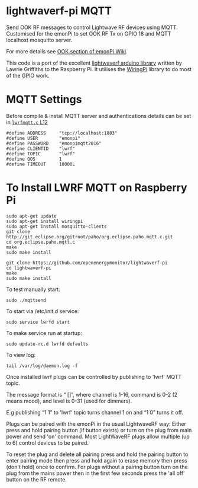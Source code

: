 lightwaverf-pi MQTT
==============

Send OOK RF messages to control Lightwave RF devices using MQTT. Customised for the emonPi to set OOK RF Tx on GPIO 18 and MQTT localhost mosquitto server. 

For more details see [OOK section of emonPi Wiki](http://wiki.openenergymonitor.org/index.php?title=EmonPi#LightWaveRF_OOK ). 

This code is a port of the excellent [lightwaverf arduino library](https://github.com/lawrie/LightwaveRF) written by Lawrie Griffiths to the Raspberry Pi. It utilises the [WiringPi](http://wiringpi.com/) library to do most of the GPIO work. 


# MQTT Settings

Before compile & install MQTT server and authentications details can be set in [`lwrfmqtt.c` L12](https://github.com/openenergymonitor/lightwaverf-pi/blob/master/lwrfmqtt.c#L12)

```
#define ADDRESS     "tcp://localhost:1883"
#define USER        "emonpi"
#define PASSWORD    "emonpimqtt2016"
#define CLIENTID    "lwrf"
#define TOPIC       "lwrf"
#define QOS         1
#define TIMEOUT     10000L
```

# To Install LWRF MQTT on Raspberry Pi 

	sudo apt-get update
  	sudo apt-get install wiringpi
  	sudo apt-get install mosquitto-clients
	git clone http://git.eclipse.org/gitroot/paho/org.eclipse.paho.mqtt.c.git
	cd org.eclipse.paho.mqtt.c
  	make
  	sudo make install

  	git clone https://github.com/openenergymonitor/lightwaverf-pi
  	cd lightwaverf-pi
	make
  	sudo make install
  	
To test manually start:

	sudo ./mqttsend

To start via /etc/init.d service:

  	sudo service lwrfd start

To make service run at startup:

  	sudo update-rc.d lwrfd defaults
  	
To view log:

  	tail /var/log/daemon.log -f




Once installed lwrf plugs can be controlled by publishing to 'lwrf' MQTT topic.

The message format is “<channel> <command> [<level>]”, where channel is 1-16, command is 0-2 (2 means mood), and level is 0-31 (used for dimmers).

E.g publishing “1 1” to 'lwrf' topic turns channel 1 on and “1 0” turns it off.

Plugs can be paired with the emonPi in the usual LightwaveRF way: Either press and hold pairing button (if button exists) or turn on the plug from main power and send 'on' command. Most LightWaveRF plugs allow multiple (up to 6) control devices to be paired.

To reset the plug and delete all pairing press and hold the pairing button to enter pairing mode then press and hold again to erase memory then press (don't hold) once to confirm. For plugs without a pairing button turn on the plug from the mains power then in the first few seconds press the 'all off' button on the RF remote.

